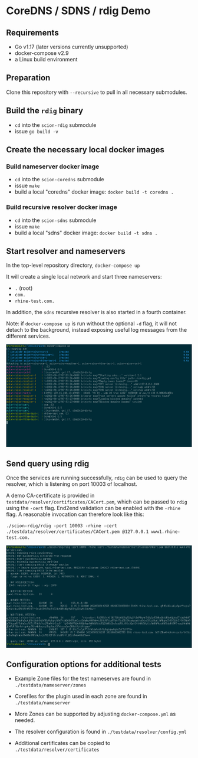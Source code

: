 # CoreDNS / SDNS / rdig Demo


## Requirements

- Go v1.17 (later versions currently unsupported)
- docker-compose v2.9
- a Linux build environment

## Preparation

Clone this repository with `--recursive` to pull in all necessary submodules. 

## Build the `rdig` binary

* `cd` into the `scion-rdig` submodule
* issue `go build -v`

## Create the necessary local docker images

### Build nameserver docker image

* `cd` into the `scion-coredns` submodule
* issue `make`
* build a local "coredns" docker image: `docker build -t coredns .`

### Build recursive resolver docker image

* `cd` into the `scion-sdns` submodule
* issue `make`
* build a local "sdns" docker image: `docker build -t sdns .`


## Start resolver and nameservers
In the top-level repository directory, `docker-compose up`

It will create a single local network and start three nameservers: 

* `.` (root)
* `com.`
* `rhine-test.com.`

In addition, the `sdns` recursive resolver is also started in a fourth container.

Note: if `docker-compose up` is run without the optional `-d` flag, it will not detach to the background, instead exposing useful log messages from the different services.

![screenshot of docker-compose up output](docker-compose.png)

## Send query using rdig
Once the services are running successfully, `rdig` can be used to query the resolver, which is listening on port 10003 of localhost.

A demo CA-certificate is provided in `testdata/resolver/certificates/CACert.pem`, which can be passed to `rdig` using the `-cert` flag. End2end validation can be enabled with the `-rhine` flag. A reasonable invocation can therefore look like this:

```
./scion-rdig/rdig -port 10003 -rhine -cert ./testdata/resolver/certificates/CACert.pem @127.0.0.1 www1.rhine-test.com.
```
![screeshot of rdig output](rdig.png)

## Configuration options for additional tests

* Example Zone files for the test nameserves are found in `./testdata/nameserver/zones`

* Corefiles for the plugin used in each zone are found in `./testdata/nameserver`

* More Zones can be supported by adjusting `docker-compose.yml` as needed.

* The resolver configuration is found in `./testdata/resolver/config.yml`

* Additional certificates can be copied to `./testdata/resolver/certificates`

 
